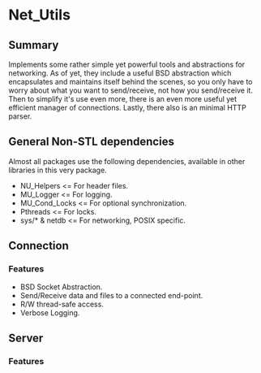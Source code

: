 # Net_Utils

## Summary

Implements some rather simple yet powerful tools and abstractions for networking. As of yet, they include a useful BSD abstraction which encapsulates and maintains itself behind the scenes, so you only have to worry about what you want to send/receive, not how you send/receive it. Then to simplify it's use even more, there is an even more useful yet efficient manager of connections. Lastly, there also is an minimal HTTP parser.

## General Non-STL dependencies

Almost all packages use the following dependencies, available in other libraries in this very package.

* NU_Helpers <= For header files.
* MU_Logger <= For logging.
* MU_Cond_Locks <= For optional synchronization.
* Pthreads <= For locks.
* sys/* & netdb <= For networking, POSIX specific.

## Connection

### Features

* BSD Socket Abstraction.
* Send/Receive data and files to a connected end-point.
* R/W thread-safe access.
* Verbose Logging.

## Server

### Features

